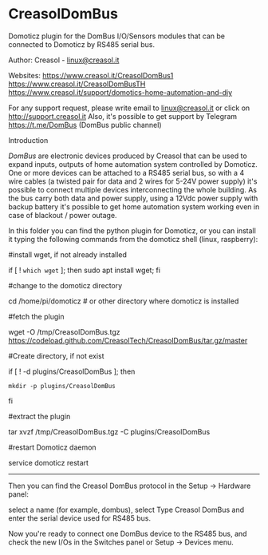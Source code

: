 # CreasolDomBus
Domoticz plugin for the DomBus I/O/Sensors modules that can be connected to Domoticz by RS485 serial bus.

Author: Creasol - linux@creasol.it 

Websites: https://www.creasol.it/CreasolDomBus1
          https://www.creasol.it/CreasolDomBusTH
          https://www.creasol.it/support/domotics-home-automation-and-diy

For any support request, please write email to linux@creasol.it or click on http://support.creasol.it
Also, it's possible to get support by Telegram https://t.me/DomBus  (DomBus public channel)


Introduction

*DomBus* are electronic devices produced by Creasol that can be used to expand inputs, outputs of home automation system controlled by Domoticz. 
One or more devices can be attached to a RS485 serial bus, so with a 4 wire cables (a twisted pair for data and 2 wires for 5-24V power supply) it's possible to connect multiple devices interconnecting the whole building.
As the bus carry both data and power supply, using a 12Vdc power supply with backup battery it's possible to get home automation system working even in case of blackout / power outage.

In this folder you can find the python plugin for Domoticz, or you can install it typing the following commands from the domoticz shell (linux, raspberry):

#install wget, if not already installed

if [ ! `which wget` ]; then sudo apt install wget; fi

#change to the domoticz directory

cd /home/pi/domoticz # or other directory where domoticz is installed

#fetch the plugin

wget -O /tmp/CreasolDomBus.tgz https://codeload.github.com/CreasolTech/CreasolDomBus/tar.gz/master

#Create directory, if not exist

if [ ! -d plugins/CreasolDomBus ]; then

	mkdir -p plugins/CreasolDomBus

fi

#extract the plugin

tar xvzf /tmp/CreasolDomBus.tgz -C plugins/CreasolDomBus

#restart Domoticz daemon

service domoticz restart

---------

Then you can find the Creasol DomBus protocol in the Setup -> Hardware panel:

select a name (for example, dombus), select Type Creasol DomBus and enter the serial device used for RS485 bus.

Now you're ready to connect one DomBus device to the RS485 bus, and check the new I/Os in the Switches panel or Setup -> Devices menu.


